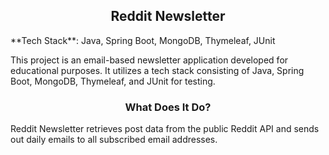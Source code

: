 <h2 align="center">
    Reddit Newsletter
</h2>

<p>
    **Tech Stack**: Java, Spring Boot, MongoDB, Thymeleaf, JUnit
</p>

<p>
    This project is an email-based newsletter application developed for educational purposes. It utilizes a tech stack consisting of Java, Spring Boot, MongoDB, Thymeleaf, and JUnit for testing.
</p>

<h3 align="center">
    What Does It Do?
</h3>

<p>
    Reddit Newsletter retrieves post data from the public Reddit API and sends out daily emails to all subscribed email addresses.
</p>
